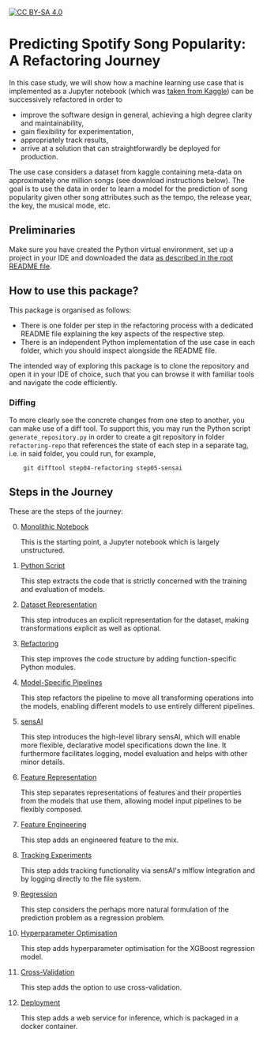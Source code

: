 
[![CC BY-SA 4.0](https://img.shields.io/badge/License-CC_BY--SA_4.0-lightgrey.svg)](https://creativecommons.org/licenses/by-sa/4.0/)

# Predicting Spotify Song Popularity: A Refactoring Journey

In this case study, we will show how a machine learning use case that is implemented
as a Jupyter notebook (which was [taken from Kaggle](https://www.kaggle.com/code/sauravpalekar/spotify-song-popularity-prediction)) can be successively refactored in order to 
 * improve the software design in general, achieving a high degree clarity and maintainability,
 * gain flexibility for experimentation,
 * appropriately track results,
 * arrive at a solution that can straightforwardly be deployed for production.

The use case considers a dataset from kaggle containing meta-data on 
approximately one million songs (see download instructions below).
The goal is to use the data in order to learn a model for the prediction of song 
popularity given other song attributes such as the tempo, the release year, 
the key, the musical mode, etc.

## Preliminaries

Make sure you have created the Python virtual environment, set up a project in your IDE and downloaded the data [as described in the root README file](../README.md#preliminaries).


## How to use this package?

This package is organised as follows:
 * There is one folder per step in the refactoring process with a dedicated README file explaining the key aspects of the respective step.
 * There is an independent Python implementation of the use case in each folder, which you should inspect alongside the README file.  

The intended way of exploring this package is to clone the repository and open it in your IDE of choice, 
such that you can browse it with familiar tools and navigate the code efficiently.

### Diffing

To more clearly see the concrete changes from one step to another, you can make use 
of a diff tool. 
To support this, you may run the Python script 
`generate_repository.py` in order to create a git repository in folder `refactoring-repo` that references 
the state of each step in a separate tag, i.e. in said folder, you could run, for example,
   
        git difftool step04-refactoring step05-sensai


## Steps in the Journey

These are the steps of the journey:

 0. [Monolithic Notebook](step00-monolithic-notebook/README.md)
   
    This is the starting point, a Jupyter notebook which is largely unstructured.  
   
 1. [Python Script](step01-python-script/README.md)

    This step extracts the code that is strictly concerned with the training and evaluation of models.

 2. [Dataset Representation](step02-dataset-representation/README.md)

    This step introduces an explicit representation for the dataset, making transformations explicit as well as optional.

 3. [Refactoring](step03-refactoring/README.md)

    This step improves the code structure by adding function-specific Python modules.

 4. [Model-Specific Pipelines](step04-model-specific-pipelines/README.md)

    This step refactors the pipeline to move all transforming operations into the models, enabling different models to use entirely different pipelines.

 5. [sensAI](step05-sensai/README.md)

    This step introduces the high-level library sensAI, which will enable more flexible, declarative model specifications down the line.
    It furthermore facilitates logging, model evaluation and helps with other minor details.

 6. [Feature Representation](step06-feature-representation/README.md)

    This step separates representations of features and their properties from the models that use them, allowing
    model input pipelines to be flexibly composed.

 7. [Feature Engineering](step07-feature-engineering/README.md)

    This step adds an engineered feature to the mix.

 8. [Tracking Experiments](step09-tracking-experiments/README.md)

    This step adds tracking functionality via sensAI's mlflow integration and by logging directly to the file system.

 9. [Regression](step10-regression/README.md)

    This step considers the perhaps more natural formulation of the prediction problem as a regression problem.

10. [Hyperparameter Optimisation](step12-hyperopt/README.md)

    This step adds hyperparameter optimisation for the XGBoost regression model.

11. [Cross-Validation](step11-cross-validation/README.md)

    This step adds the option to use cross-validation.

12. [Deployment](step13-deployment/README.md)

    This step adds a web service for inference, which is packaged in a docker container.

